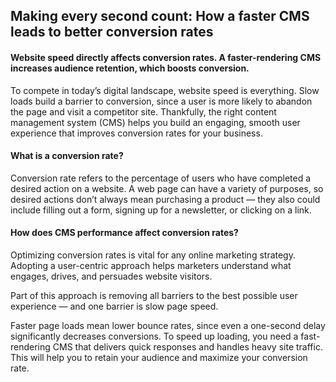 ## Making every second count: How a faster CMS leads to better conversion rates
#### Website speed directly affects conversion rates. A faster-rendering CMS increases audience retention, which boosts conversion. 

To compete in today’s digital landscape, website speed is everything. Slow loads build a barrier to conversion, since a user is more likely to abandon the page and visit a competitor site.
Thankfully, the right content management system (CMS) helps you build an engaging, smooth user experience that improves conversion rates for your business.

#### What is a conversion rate?

Conversion rate refers to the percentage of users who have completed a desired action on a website. A web page can have a variety of purposes, so desired actions don’t always mean purchasing a product — they also could include filling out a form, signing up for a newsletter, or clicking on a link.

#### How does CMS performance affect conversion rates?

Optimizing conversion rates is vital for any online marketing strategy. Adopting a user-centric approach helps marketers understand what engages, drives, and persuades website visitors. 

Part of this approach is removing all barriers to the best possible user experience — and one barrier is slow page speed.
 
Faster page loads mean lower bounce rates, since even a one-second delay significantly decreases conversions. To speed up loading, you need a fast-rendering CMS that delivers quick responses and handles heavy site traffic. This will help you to retain your audience and maximize your conversion rate.
